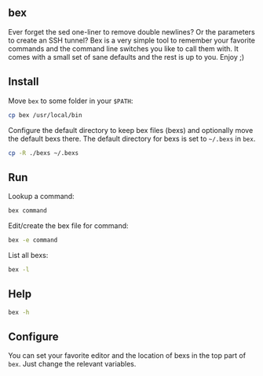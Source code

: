 ## bex

Ever forget the sed one-liner to remove double newlines? Or the parameters to create an SSH tunnel? Bex is a very simple tool to remember your favorite commands and the command line switches you like to call them with. It comes with a small set of sane defaults and the rest is up to you. Enjoy ;)

## Install

Move `bex` to some folder in your `$PATH`:

```sh
cp bex /usr/local/bin
```

Configure the default directory to keep bex files (bexs) and optionally move the default bexs there. The default directory for bexs is set to `~/.bexs` in `bex`.

```sh
cp -R ./bexs ~/.bexs
```

## Run

Lookup a command:

```sh
bex command
```

Edit/create the bex file for command:

```sh
bex -e command
```

List all bexs:

```sh
bex -l
```

## Help

```sh
bex -h
```

## Configure

You can set your favorite editor and the location of bexs in the top part of `bex`. Just change the relevant variables.

